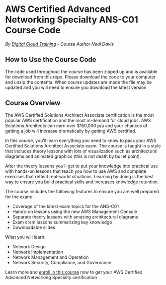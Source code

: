 # AWS Certified Advanced Networking Specialty ANS-C01 Course Code
*By [Digital Cloud Training](https://digitalcloud.training/) - Course Author Neal Davis*

## How to Use the Course Code

The code used throughout the course has been zipped up and is available for download from this repo. Please download the code to your computer and unzip the contents. When course updates are made the file may be updated and you will need to ensure you download the latest version.

## Course Overview

The AWS Certified Solutions Architect Associate certification is the most popular AWS certification and the most in-demand for cloud jobs. AWS Solutions Architects can earn over $150,000 p/a and your chances of getting a job will increase dramatically by getting AWS certified.

In this course, you’ll learn everything you need to know to pass your AWS Certified Solutions Architect Associate exam. The course is taught in a style that includes theory lessons with lots of visualization such as architectural diagrams and animated graphics (this is not death by bullet point).

After the theory lessons you’ll get to put your knowledge into practical use with hands-on lessons that teach you how to use AWS and complete exercises that reflect real-world situations. Learning by doing is the best way to ensure you build practical skills and increases knowledge retention.

The course includes the following features to ensure you are well prepared for the exam:
- Coverage of the latest exam topics for the ANS-C01
- Hands-on lessons using the new AWS Management Console
- Separate theory lessons with amazing architectural diagrams
- Exam cram lessons summarizing key knowledge
- Downloadable slides

What you will learn: 
- Network Design
- Network Implementation
- Network Management and Operation
- Network Security, Compliance, and Governance


Learn more and [enroll in this course](https://digitalcloud.training/aws-training-courses/) now to get your AWS Certified Advanced Networking Specialty certification
